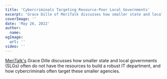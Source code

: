 ```yaml
---
title: 'Cybercriminals Targeting Resource-Poor Local Governments'
excerpt: 'Grace Dille of MeriTalk discusses how smaller state and local governments (SLGs) often do not have the resources to build a robust IT department, and how cybercriminals often target these smaller agencies.'
coverImage: ''
date: 'May 26, 2022'
author: 
  name:
ogImage:
  url: ''
video: ''
---
```


[MeriTalk's](https://www.meritalk.com/articles/cybercriminals-targeting-resource-poor-slgs-experts-say/) Grace Dille discusses how smaller state and local governments (SLGs) often do not have the resources to build a robust IT department, and how cybercriminals often target these smaller agencies.